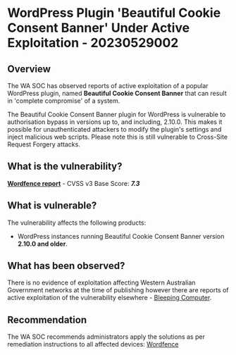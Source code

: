 # WordPress Plugin 'Beautiful Cookie Consent Banner' Under Active Exploitation - 20230529002

## Overview

The WA SOC has observed reports of active exploitation of a popular WordPress plugin, named **Beautiful Cookie Consent Banner** that can result in 'complete compromise' of a system.

The Beautiful Cookie Consent Banner plugin for WordPress is vulnerable to authorisation bypass in versions up to, and including, 2.10.0. This makes it possible for unauthenticated attackers to modify the plugin's settings and inject malicious web scripts. Please note this is still vulnerable to Cross-Site Request Forgery attacks.

## What is the vulnerability?

[**Wordfence report**](https://www.wordfence.com/threat-intel/vulnerabilities/wordpress-plugins/beautiful-and-responsive-cookie-consent/beautiful-cookie-consent-banner-2100-missing-authorization-to-settings-update) - CVSS v3 Base Score: ***7.3***

## What is vulnerable?

The vulnerability affects the following products:

- WordPress instances running Beautiful Cookie Consent Banner version **2.10.0 and older**.

## What has been observed?

There is no evidence of exploitation affecting Western Australian Government networks at the time of publishing however there are reports of active exploitation of the vulnerability elsewhere - [Bleeping Computer](https://www.bleepingcomputer.com/news/security/hackers-target-15m-wordpress-sites-with-cookie-consent-plugin-exploit/).

## Recommendation

The WA SOC recommends administrators apply the solutions as per remediation instructions to all affected devices: [Wordfence](https://www.wordfence.com/threat-intel/vulnerabilities/wordpress-plugins/beautiful-and-responsive-cookie-consent/beautiful-cookie-consent-banner-2100-missing-authorization-to-settings-update)
